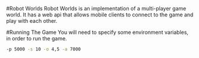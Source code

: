 #Robot Worlds
Robot Worlds is an implementation of a multi-player game world. It has a web api
that allows mobile clients to connect to the game and play with each other.

#Running The Game
You will need to specify some environment variables, in order to run the game.
```bash
-p 5000 -s 10 -o 4,5 -a 7000
```
